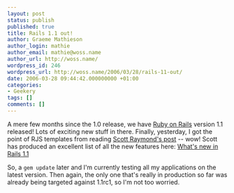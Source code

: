 ```yaml
---
layout: post
status: publish
published: true
title: Rails 1.1 out!
author: Graeme Mathieson
author_login: mathie
author_email: mathie@woss.name
author_url: http://woss.name/
wordpress_id: 246
wordpress_url: http://woss.name/2006/03/28/rails-11-out/
date: 2006-03-28 09:44:42.000000000 +01:00
categories:
- Geekery
tags: []
comments: []
---
```

A mere few months since the 1.0 release, we have [Ruby on Rails](http://www.rubyonrails.org/) version 1.1 released!  Lots of exciting new stuff in there.  Finally, yesterday, I got the point of RJS templates from reading [Scott Raymond's post](http://scottraymond.net/articles/2005/12/01/real-world-rails-rjs-templates) -- wow!  Scott has produced an excellent list of all the new features here: [What's new in Rails 1.1](http://scottraymond.net/articles/2006/02/28/rails-1.1)

So, a `gem update` later and I'm currently testing all my applications on the latest version.  Then again, the only one that's really in production so far was already being targeted against 1.1rc1, so I'm not too worried.
